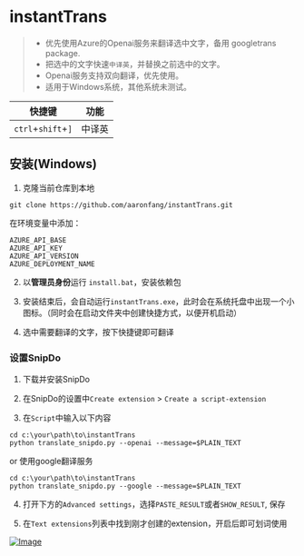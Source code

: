 # instantTrans
> - 优先使用Azure的Openai服务来翻译选中文字，备用 googletrans package.   
> - 把选中的文字快速`中译英`，并替换之前选中的文字。  
> - Openai服务支持双向翻译，优先使用。  
> - 适用于Windows系统，其他系统未测试。  

| 快捷键       | 功能   |
|-------------|--------|
| `ctrl`+`shift`+`]` | 中译英 |

## 安装(Windows)
1. 克隆当前仓库到本地  
```shell
git clone https://github.com/aaronfang/instantTrans.git
```  

在环境变量中添加：
```shell
AZURE_API_BASE
AZURE_API_KEY
AZURE_API_VERSION
AZURE_DEPLOYMENT_NAME
```

2. 以**管理员身份**运行 `install.bat`，安装依赖包

3. 安装结束后，会自动运行`instantTrans.exe`，此时会在系统托盘中出现一个小图标。（同时会在启动文件夹中创建快捷方式，以便开机启动） 

4. 选中需要翻译的文字，按下快捷键即可翻译  

### 设置SnipDo
1. 下载并安装SnipDo  

2. 在SnipDo的设置中`Create extension` > `Create a script-extension`

3. 在`Script`中输入以下内容
```shell
cd c:\your\path\to\instantTrans
python translate_snipdo.py --openai --message=$PLAIN_TEXT
```
or 使用google翻译服务
```shell
cd c:\your\path\to\instantTrans
python translate_snipdo.py --google --message=$PLAIN_TEXT
```
4. 打开下方的`Advanced settings`，选择`PASTE_RESULT`或者`SHOW_RESULT`, 保存

5. 在`Text extensions`列表中找到刚才创建的extension，开启后即可划词使用

[![Image](https://img.youtube.com/vi/INSERT_VIDEO_ID/0.jpg)](https://github.com/aaronfang/instantTrans/blob/main/demo_snipdo.gif)
